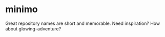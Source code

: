 # minimo
Great repository names are short and memorable. Need inspiration? How about glowing-adventure?
